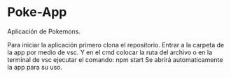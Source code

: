 # Poke-App
Aplicación de Pokemons.

Para iniciar la aplicación primero clona el repositorio.
Entrar a la carpeta de la app por medio de vsc.
Y en el cmd colocar la ruta del archivo o en la terminal de vsc ejecutar el comando: npm start
Se abrirá automaticamente la app para su uso.
